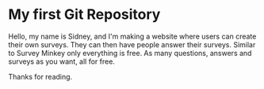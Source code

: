 # My first Git Repository

Hello, my name is Sidney, and I'm making a website where users can create their own surveys.
They can then have people answer their surveys.
Similar to Survey Minkey only everything is free.
As many questions, answers and surveys as you want, all for free.

Thanks for reading.